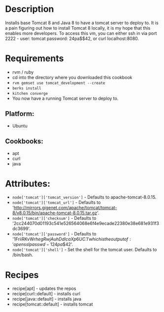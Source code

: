 # Description

Installs base Tomcat 8 and Java 8 to have a tomcat server to deploy to.
  It is a pain figuring out how to install Tomcat 8 locally, it is
  my hope that this enables more developers. To access this vm, you
  can either ssh in via port 2222 - user: tomcat password: 24pa$$42,
  or curl localhost:8080.

# Requirements

* rvm / ruby
* cd into the directory where you downloaded this cookbook
* `rvm gemset use tomcat_development --create`
* `berks install`
* `kitchen converge`
* You now have a running Tomcat server to deploy to.

## Platform:

* Ubuntu

## Cookbooks:

* apt
* curl
* java

# Attributes:

* `node['tomcat']['tomcat_version']` - Defaults to apache-tomcat-8.0.15.
* `node['tomcat']['tomcat_url']` - Defaults to 'http://mirrors.gigenet.com/apache/tomcat/tomcat-8/v8.0.15/bin/apache-tomcat-8.0.15.tar.gz'.
* `node['tomcat']['checksum']` - Defaults to  '2cc244070d01193c541e526564068e6f4e9ecade22380e38e681e931f3dc3699'.
* `node['tomcat']['password']` - Defaults to  '$1$FriiRKvW$rhegRwjAuhDdIcaXp6UC.1' which is the output of:
  'openssl passwd -1 24pa$$42'.
* `node['tomcat']['shell']` - Set the shell for the tomcat user. Defaults to /bin/bash.

# Recipes

* recipe[apt] - updates the repos
* recipe[curl::default] - installs curl
* recipe[java::default] - installs java
* recipe[tomcat::default] - installs tomcat
